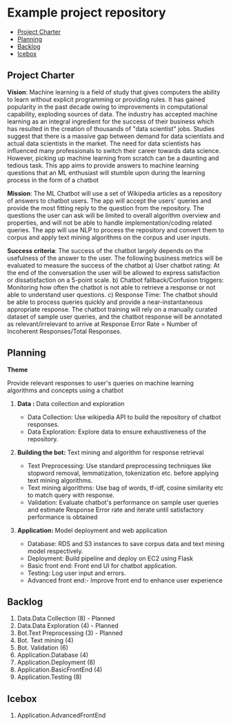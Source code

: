 # Example project repository

<!-- toc -->

- [Project Charter](#project-charter)
- [Planning](#planning) 
- [Backlog](#backlog)
- [Icebox](#backlog)

<!-- tocstop -->

## Project Charter 

**Vision**: Machine learning is a field of 
study that gives computers the ability to learn 
without explicit programming or providing rules.
It has gained popularity in the past decade owing
 to improvements in computational capability,
 exploding sources of data. 
 The industry has accepted machine learning 
 as an integral ingredient for the success of 
 their business which has resulted in the creation of thousands of "data scientist" jobs.
  Studies suggest that there is a massive gap between demand for data scientists and actual data scientists in the market. The need for data scientists has influenced many professionals to switch their career towards data science. However, picking up machine learning from scratch can be a daunting and tedious task. This app aims to provide answers to machine learning questions that an ML enthusiast will stumble upon during the learning process in the form of a chatbot

**Mission**: The ML Chatbot will use a set of Wikipedia articles as a repository of answers to chatbot users.  The app will accept the users' queries and provide the most fitting reply to the question from the repository.
  The questions the user can ask will be limited to overall algorithm overview and properties, and will not be able to handle implementation/coding related queries. The app will use NLP to process the repository and convert them to corpus and apply text mining algorithms on the corpus and user inputs. 

**Success criteria**: The success of the chatbot largely depends on the usefulness of the answer to the user.  The following business metrics will be evaluated to measure the success of the chatbot
a) User chatbot rating: At the end of the conversation the user will be allowed to express satisfaction or dissatisfaction on a 5-point scale.
b) Chatbot fallback/Confusion triggers:  Monitoring how often the chatbot is not able to retrieve a response or not able to understand user questions.
c) Response Time: The chatbot should be able to process queries quickly and provide a near-instantaneous appropriate response. 
The chatbot training will rely on a manually curated dataset of sample user queries, and the chatbot response will be annotated as relevant/irrelevant to arrive at Response Error Rate = Number of Incoherent Responses/Total Responses. 



## Planning

**Theme**

Provide relevant responses to user's queries on 
machine learning algorithms and concepts
 using a chatbot

1. **Data :**  Data collection and exploration 
	- Data Collection: Use wikipedia API to build the repository of chatbot responses. 
	- Data Exploration: Explore data to ensure exhaustiveness of the repository.
	
2. **Building the bot:** Text mining and algorithm for response retrieval
	- Text Preprocessing: Use standard preprocessing techniques like stopword removal, lemmatization, tokenization etc. before applying text mining algorithms.
	- Text mining algorithms: Use bag of words, tf-idf, cosine similarity etc to match query with response.
	- Validation: Evaluate chatbot's performance on sample user queries and estimate Response Error rate and iterate until satisfactory performance is obtained

3. **Application:** Model deployment and web application
	- Database: RDS and S3 instances to save corpus data and text mining model respectively.
	- Deployment: Build pipeline and deploy on EC2 using Flask
	- Basic front end: Front end UI for chatbot application.
	- Testing: Log user input and errors.
	- Advanced front end:- Improve front end to enhance user experience 
	

## Backlog

1. Data.Data Collection (8) - Planned
2. Data.Data Exploration (4) - Planned
3. Bot.Text Preprocessing (3)  - Planned
4. Bot. Text mining      (4) 
5. Bot. Validation (6) 
6. Application.Database (4)
7. Application.Deployment (8)
8. Application.BasicFrontEnd (4)
9. Application.Testing (8)

## Icebox

1. Application.AdvancedFrontEnd



